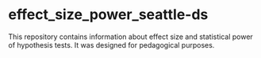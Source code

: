 # effect_size_power_seattle-ds

This repository contains information about effect size and statistical power of hypothesis tests. It was designed for pedagogical purposes.
